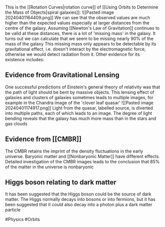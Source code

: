 This is the [[Rotation Curves|rotation curve]] of [[Using Orbits to Determine the Mass of Objects|spiral galaxies]]:
![[Pasted image 20240401164409.png]]
We can see that the observed values are much higher than the expected values especially at larger distances from the centre of the galaxy. Assuming [[Newton's Law of Gravitation]] continues to be valid at these distances, there is a lot of 'missing mass' in the galaxy. It turns out we can calculate that we seem to be missing nearly $90\%$ of the mass of the galaxy
This missing mass only appears to be detectable by its gravitational effect, i.e. doesn't interact by the electromagnetic force, otherwise we would detect radiation from it. Other evidence for its existence includes:
## Evidence from Gravitational Lensing
One successful predictions of Einstein's general theory of relativity was that the path of light should be bent by massive objects. This lensing effect of galaxies and clusters of galaxies sometimes leads to multiple images, for example in the Chandra image of the 'clover leaf quasar'
![[Pasted image 20240401174917.png]]
Light from the quasar, labelled source, is diverted into multiple paths, each of which leads to an image. The degree of light bending reveals that the galaxy has much more mass than in the stars and gas clouds
## Evidence from [[CMBR]]
The CMBR retains the imprint of the density fluctuations in the early universe. Baryonic matter and [[Nonbaryonic Matter]] have different effects. Detailed investigation of the CMBR images leads to the conclusion that $85\%$ of the matter in the universe is nonbaryonic
## Higgs boson relating to dark matter
It has been suggested that the Higgs boson could be the source of dark matter. The Higgs normally decays into bosons or into fermions, but it has been suggested that it could also decay into a photon plus a dark matter particle

#Physics #Orbits 